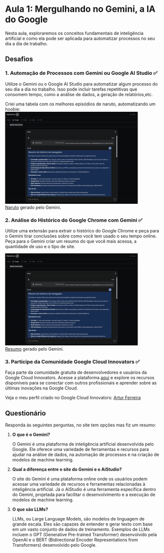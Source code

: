 # Aula 1: Mergulhando no Gemini, a IA do Google

Nesta aula, exploraremos os conceitos fundamentais de inteligência artificial e como ela pode ser aplicada para automatizar processos no seu dia a dia de trabalho.

## Desafios

### 1. Automação de Processos com Gemini ou Google AI Studio ✅

Utilize o Gemini ou o Google AI Studio para automatizar algum processo do seu dia a dia no trabalho. Isso pode incluir tarefas repetitivas que consomem tempo, como a análise de dados, a geração de relatórios,etc.

Criei uma tabela com os melhores episódios de naruto, automatizando um hoobie:  
![GIF Histórico](assets/historico.gif)  
[Naruto](assets/naruto.csv) gerado pelo Gemini.

### 2. Análise do Histórico do Google Chrome com Gemini ✅

Utilize uma extensão para extrair o histórico do Google Chrome e peça para o Gemini tirar conclusões sobre como você tem usado o seu tempo online. Peça para o Gemini criar um resumo do que você mais acessa, a quantidade de uso e o tipo de site.  

![GIF Histórico](assets/historico.gif)  
[Resumo](assets/historico.csv) gerado pelo Gemini.


### 3. Participe da Comunidade Google Cloud Innovators ✅

Faça parte da comunidade gratuita de desenvolvedores e usuários da Google Cloud Innovators. Acesse a plataforma [aqui](https://cloud.google.com/community/innovators) e explore os recursos disponíveis para se conectar com outros profissionais e aprender sobre as últimas inovações na Google Cloud. 

Veja o meu perfil criado no Google Cloud Innovators: [Artur Ferreira](https://g.dev/arturferreiradev)

## Questionário

Responda às seguintes perguntas, no site tem opções mas fiz um resumo:

1. **O que é o Gemini?**
   
   O Gemini é uma plataforma de inteligência artificial desenvolvida pelo Google. Ele oferece uma variedade de ferramentas e recursos para ajudar na análise de dados, na automação de processos e na criação de modelos de machine learning.

2. **Qual a diferença entre o site do Gemini e o AiStudio?**
   
   O site do Gemini é uma plataforma online onde os usuários podem acessar uma variedade de recursos e ferramentas relacionadas à inteligência artificial. Já o AiStudio é uma ferramenta específica dentro do Gemini, projetada para facilitar o desenvolvimento e a execução de modelos de machine learning.

3. **O que são LLMs?**
   
   LLMs, ou Large Language Models, são modelos de linguagem de grande escala. Eles são capazes de entender e gerar texto com base em um vasto conjunto de dados de treinamento. Exemplos de LLMs incluem o GPT (Generative Pre-trained Transformer) desenvolvido pela OpenAI e o BERT (Bidirectional Encoder Representations from Transformers) desenvolvido pelo Google.



